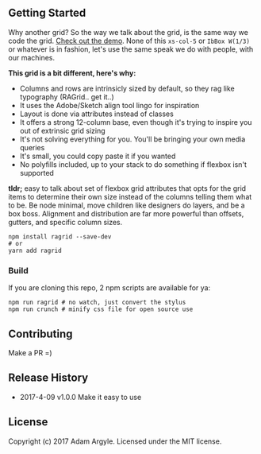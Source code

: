 ## Getting Started
Why another grid? So the way we talk about the grid, is the same way we code the grid. [Check out the demo](https://argyleink.github.io/ragrid/). None of this `xs-col-5` or `IbBox W(1/3)` or whatever is in fashion, let's use the same speak we do with people, with our machines.

**This grid is a bit different, here's why:**
* Columns and rows are intrinsicly sized by default, so they rag like typography (RAGrid.. get it..)
* It uses the Adobe/Sketch align tool lingo for inspiration
* Layout is done via attributes instead of classes
* It offers a strong 12-column base, even though it's trying to inspire you out of extrinsic grid sizing
* It's not solving everything for you. You'll be bringing your own media queries
* It's small, you could copy paste it if you wanted
* No polyfills included, up to your stack to do something if flexbox isn't supported

**tldr;** easy to talk about set of flexbox grid attributes that opts for the grid items to determine their own size instead of the columns telling them what to be. Be node minimal, move children like designers do layers, and be a box boss. Alignment and distribution are far more powerful than offsets, gutters, and specific column sizes.


```shell
npm install ragrid --save-dev
# or
yarn add ragrid
```



### Build
If you are cloning this repo, 2 npm scripts are available for ya:

```shell
npm run ragrid # no watch, just convert the stylus
npm run crunch # minify css file for open source use
```


## Contributing
Make a PR =)

## Release History
* 2017-4-09  v1.0.0  Make it easy to use

## License
Copyright (c) 2017 Adam Argyle. Licensed under the MIT license.